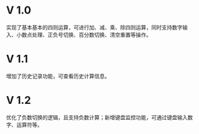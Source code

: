 # V 1.0
实现了基本基本的四则运算，可进行加、减、乘、除四则运算，同时支持数字输入、小数点处理、正负号切换、百分数切换、清空重置等操作。
# V 1.1
增加了历史记录功能，可查看历史计算信息。
# V 1.2
优化了负数切换的逻辑，且支持负数计算；新增键盘监控功能，可通过键盘输入数字、运算符等。
